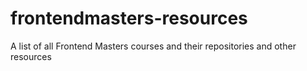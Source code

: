 # frontendmasters-resources
A list of all Frontend Masters courses and their repositories and other resources
